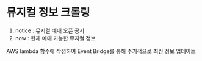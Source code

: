 # 뮤지컬 정보 크롤링
1. notice : 뮤지컬 예매 오픈 공지 
2. now : 현재 예매 가능한 뮤지컬 정보

AWS lambda 함수에 작성하여 Event Bridge를 통해 주기적으로 최신 정보 업데이트
